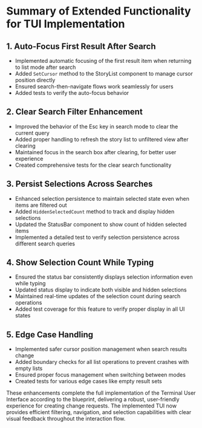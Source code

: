 # Summary of Extended Functionality for TUI Implementation

## 1. Auto-Focus First Result After Search
- Implemented automatic focusing of the first result item when returning to list mode after search
- Added `SetCursor` method to the StoryList component to manage cursor position directly
- Ensured search-then-navigate flows work seamlessly for users
- Added tests to verify the auto-focus behavior

## 2. Clear Search Filter Enhancement
- Improved the behavior of the Esc key in search mode to clear the current query
- Added proper handling to refresh the story list to unfiltered view after clearing
- Maintained focus in the search box after clearing, for better user experience
- Created comprehensive tests for the clear search functionality

## 3. Persist Selections Across Searches
- Enhanced selection persistence to maintain selected state even when items are filtered out
- Added `HiddenSelectedCount` method to track and display hidden selections
- Updated the StatusBar component to show count of hidden selected items
- Implemented a detailed test to verify selection persistence across different search queries

## 4. Show Selection Count While Typing
- Ensured the status bar consistently displays selection information even while typing
- Updated status display to indicate both visible and hidden selections
- Maintained real-time updates of the selection count during search operations
- Added test coverage for this feature to verify proper display in all UI states

## 5. Edge Case Handling
- Implemented safer cursor position management when search results change
- Added boundary checks for all list operations to prevent crashes with empty lists
- Ensured proper focus management when switching between modes
- Created tests for various edge cases like empty result sets

These enhancements complete the full implementation of the Terminal User Interface according to the blueprint, delivering a robust, user-friendly experience for creating change requests. The implemented TUI now provides efficient filtering, navigation, and selection capabilities with clear visual feedback throughout the interaction flow. 